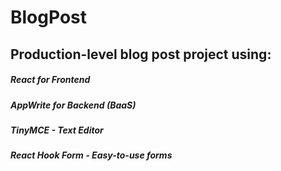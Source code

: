 # BlogPost
## Production-level blog post project using:
##### React for Frontend
##### AppWrite for Backend (BaaS)
##### TinyMCE - Text Editor
##### React Hook Form - Easy-to-use forms
